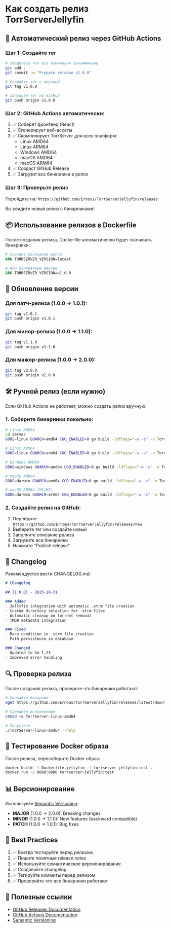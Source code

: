 # Как создать релиз TorrServerJellyfin

## 🚀 Автоматический релиз через GitHub Actions

### Шаг 1: Создайте тег

```bash
# Убедитесь что все изменения закоммичены
git add .
git commit -m "Prepare release v1.0.0"

# Создайте тег с версией
git tag v1.0.0

# Запушьте тег на GitHub
git push origin v1.0.0
```

### Шаг 2: GitHub Actions автоматически:

1. ✅ Соберёт фронтенд (React)
2. ✅ Сгенерирует веб-ассеты
3. ✅ Скомпилирует TorrServer для всех платформ:
   - Linux AMD64
   - Linux ARM64
   - Windows AMD64
   - macOS AMD64
   - macOS ARM64
4. ✅ Создаст GitHub Release
5. ✅ Загрузит все бинарники в релиз

### Шаг 3: Проверьте релиз

Перейдите на: `https://github.com/Ernous/TorrServerJellyfin/releases`

Вы увидите новый релиз с бинарниками!

## 📦 Использование релизов в Dockerfile

После создания релиза, Dockerfile автоматически будет скачивать бинарники:

```dockerfile
# Скачает последний релиз
ARG TORRSERVER_VERSION=latest

# Или конкретную версию
ARG TORRSERVER_VERSION=v1.0.0
```

## 🔄 Обновление версии

### Для патч-релиза (1.0.0 → 1.0.1):
```bash
git tag v1.0.1
git push origin v1.0.1
```

### Для минор-релиза (1.0.0 → 1.1.0):
```bash
git tag v1.1.0
git push origin v1.1.0
```

### Для мажор-релиза (1.0.0 → 2.0.0):
```bash
git tag v2.0.0
git push origin v2.0.0
```

## 🛠️ Ручной релиз (если нужно)

Если GitHub Actions не работает, можно создать релиз вручную:

### 1. Соберите бинарники локально:

```bash
# Linux AMD64
cd server
GOOS=linux GOARCH=amd64 CGO_ENABLED=0 go build -ldflags="-w -s" -o TorrServer-linux-amd64 ./cmd

# Linux ARM64
GOOS=linux GOARCH=arm64 CGO_ENABLED=0 go build -ldflags="-w -s" -o TorrServer-linux-arm64 ./cmd

# Windows AMD64
GOOS=windows GOARCH=amd64 CGO_ENABLED=0 go build -ldflags="-w -s" -o TorrServer-windows-amd64.exe ./cmd

# macOS AMD64
GOOS=darwin GOARCH=amd64 CGO_ENABLED=0 go build -ldflags="-w -s" -o TorrServer-darwin-amd64 ./cmd

# macOS ARM64 (M1/M2)
GOOS=darwin GOARCH=arm64 CGO_ENABLED=0 go build -ldflags="-w -s" -o TorrServer-darwin-arm64 ./cmd
```

### 2. Создайте релиз на GitHub:

1. Перейдите: `https://github.com/Ernous/TorrServerJellyfin/releases/new`
2. Выберите тег или создайте новый
3. Заполните описание релиза
4. Загрузите все бинарники
5. Нажмите "Publish release"

## 📝 Changelog

Рекомендуется вести CHANGELOG.md:

```markdown
# Changelog

## [1.0.0] - 2025-10-31

### Added
- Jellyfin integration with automatic .strm file creation
- Custom directory selection for .strm files
- Automatic cleanup on torrent removal
- TMDB metadata integration

### Fixed
- Race condition in .strm file creation
- Path persistence in database

### Changed
- Updated to Go 1.23
- Improved error handling
```

## 🔍 Проверка релиза

После создания релиза, проверьте что бинарники работают:

```bash
# Скачайте бинарник
wget https://github.com/Ernous/TorrServerJellyfin/releases/latest/download/TorrServer-linux-amd64

# Сделайте исполняемым
chmod +x TorrServer-linux-amd64

# Запустите
./TorrServer-linux-amd64 --help
```

## 🐳 Тестирование Docker образа

После релиза, пересоберите Docker образ:

```bash
docker build -f Dockerfile.jellyfin -t torrserver-jellyfin:test .
docker run -p 8080:8080 torrserver-jellyfin:test
```

## 📊 Версионирование

Используйте [Semantic Versioning](https://semver.org/):

- **MAJOR** (1.0.0 → 2.0.0): Breaking changes
- **MINOR** (1.0.0 → 1.1.0): New features (backward compatible)
- **PATCH** (1.0.0 → 1.0.1): Bug fixes

## 🎯 Best Practices

1. ✅ Всегда тестируйте перед релизом
2. ✅ Пишите понятные release notes
3. ✅ Используйте семантическое версионирование
4. ✅ Создавайте changelog
5. ✅ Тегируйте коммиты перед релизом
6. ✅ Проверяйте что все бинарники работают

## 🔗 Полезные ссылки

- [GitHub Releases Documentation](https://docs.github.com/en/repositories/releasing-projects-on-github)
- [GitHub Actions Documentation](https://docs.github.com/en/actions)
- [Semantic Versioning](https://semver.org/)
